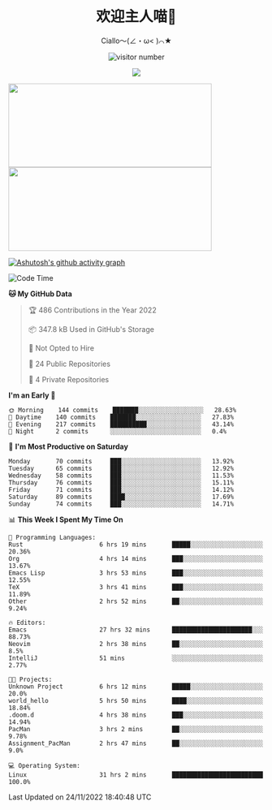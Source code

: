 <div align="center">
  <h1>欢迎主人喵👋</h1>
  <p>Ciallo～(∠・ω< )⌒★</p>
</div>

<p align="center">
  <img src="https://count.getloli.com/get/@Ziqi-Yang?theme=rule34" alt="visitor number" />
</p>

<p align="center">
  <img src="https://skillicons.dev/icons?i=go,java,js,sass,py,godot,flutter,linux,emacs" />
</p>

<a href="https://github.com/Ziqi-Yang?tab=repositories">
   <img height="165" width="400" src="https://github-readme-stats.vercel.app/api?username=Ziqi-Yang&show_icons=true&include_all_commits=true&hide_border=true" />
  <img height="165" width="400" src="https://svg-banners.vercel.app/api?type=luminance&text1=Be%20Fantastic🌞&width=400&height=165" />
</a>


[![Ashutosh's github activity graph](https://activity-graph.herokuapp.com/graph?username=Ziqi-Yang&theme=github)](https://github.com/ashutosh00710/github-readme-activity-graph)

<!--START_SECTION:waka-->
![Code Time](http://img.shields.io/badge/Code%20Time-136%20hrs%2011%20mins-blue)

**🐱 My GitHub Data** 

> 🏆 486 Contributions in the Year 2022
 > 
> 📦 347.8 kB Used in GitHub's Storage 
 > 
> 🚫 Not Opted to Hire
 > 
> 📜 24 Public Repositories 
 > 
> 🔑 4 Private Repositories  
 > 
**I'm an Early 🐤** 

```text
🌞 Morning    144 commits    ███████░░░░░░░░░░░░░░░░░░   28.63% 
🌆 Daytime    140 commits    ███████░░░░░░░░░░░░░░░░░░   27.83% 
🌃 Evening    217 commits    ██████████░░░░░░░░░░░░░░░   43.14% 
🌙 Night      2 commits      ░░░░░░░░░░░░░░░░░░░░░░░░░   0.4%

```
📅 **I'm Most Productive on Saturday** 

```text
Monday       70 commits     ███░░░░░░░░░░░░░░░░░░░░░░   13.92% 
Tuesday      65 commits     ███░░░░░░░░░░░░░░░░░░░░░░   12.92% 
Wednesday    58 commits     ███░░░░░░░░░░░░░░░░░░░░░░   11.53% 
Thursday     76 commits     ███░░░░░░░░░░░░░░░░░░░░░░   15.11% 
Friday       71 commits     ███░░░░░░░░░░░░░░░░░░░░░░   14.12% 
Saturday     89 commits     ████░░░░░░░░░░░░░░░░░░░░░   17.69% 
Sunday       74 commits     ███░░░░░░░░░░░░░░░░░░░░░░   14.71%

```


📊 **This Week I Spent My Time On** 

```text
💬 Programming Languages: 
Rust                     6 hrs 19 mins       █████░░░░░░░░░░░░░░░░░░░░   20.36% 
Org                      4 hrs 14 mins       ███░░░░░░░░░░░░░░░░░░░░░░   13.67% 
Emacs Lisp               3 hrs 53 mins       ███░░░░░░░░░░░░░░░░░░░░░░   12.55% 
TeX                      3 hrs 41 mins       ███░░░░░░░░░░░░░░░░░░░░░░   11.89% 
Other                    2 hrs 52 mins       ██░░░░░░░░░░░░░░░░░░░░░░░   9.24%

🔥 Editors: 
Emacs                    27 hrs 32 mins      ██████████████████████░░░   88.73% 
Neovim                   2 hrs 38 mins       ██░░░░░░░░░░░░░░░░░░░░░░░   8.5% 
IntelliJ                 51 mins             ░░░░░░░░░░░░░░░░░░░░░░░░░   2.77%

🐱‍💻 Projects: 
Unknown Project          6 hrs 12 mins       █████░░░░░░░░░░░░░░░░░░░░   20.0% 
world_hello              5 hrs 50 mins       ████░░░░░░░░░░░░░░░░░░░░░   18.84% 
.doom.d                  4 hrs 38 mins       ███░░░░░░░░░░░░░░░░░░░░░░   14.94% 
PacMan                   3 hrs 2 mins        ██░░░░░░░░░░░░░░░░░░░░░░░   9.78% 
Assignment_PacMan        2 hrs 47 mins       ██░░░░░░░░░░░░░░░░░░░░░░░   9.0%

💻 Operating System: 
Linux                    31 hrs 2 mins       █████████████████████████   100.0%

```


 Last Updated on 24/11/2022 18:40:48 UTC
<!--END_SECTION:waka-->
